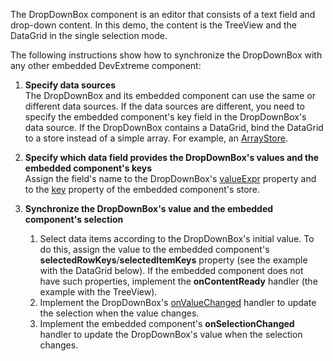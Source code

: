 The DropDownBox component is an editor that consists of a text field and drop-down content. In this demo, the content is the TreeView and the DataGrid in the single selection mode. 

The following instructions show how to synchronize the DropDownBox with any other embedded DevExtreme component:

1. **Specify data sources**    
The DropDownBox and its embedded component can use the same or different data sources. If the data sources are different, you need to specify the embedded component's key field in the DropDownBox's data source. If the DropDownBox contains a DataGrid, bind the DataGrid to a store instead of a simple array. For example, an [ArrayStore](/Documentation/ApiReference/Data_Layer/ArrayStore/).     

2. **Specify which data field provides the DropDownBox's values and the embedded component's keys**       
Assign the field's name to the DropDownBox's [valueExpr](/Documentation/ApiReference/UI_Components/dxDropDownBox/Configuration/#valueExpr) property and to the [key](/Documentation/ApiReference/Data_Layer/ArrayStore/Configuration/#key) property of the embedded component's store.

3. **Synchronize the DropDownBox's value and the embedded component's selection**

    1.  Select data items according to the DropDownBox's initial value. To do this, assign the value to the embedded component's **selectedRowKeys**/**selectedItemKeys** property (see the example with the DataGrid below). If the embedded component does not have such properties, implement the **onContentReady** handler (the example with the TreeView).
    2.  Implement the DropDownBox's [onValueChanged](/Documentation/ApiReference/UI_Components/dxDropDownBox/Configuration/#onValueChanged) handler to update the selection when the value changes.
    3.  Implement the embedded component's **onSelectionChanged** handler to update the DropDownBox's value when the selection changes.
